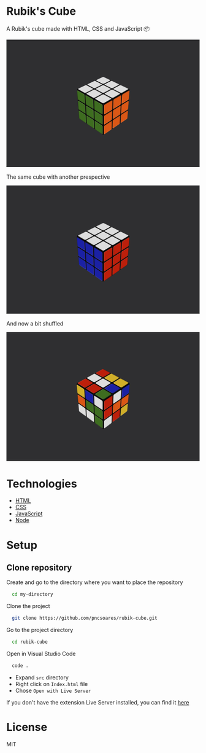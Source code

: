 # Rubik's Cube

A Rubik's cube made with HTML, CSS and JavaScript 📦

![cube](./assets/images/cube.png)

The same cube with another prespective

![cube-2](./assets/images/cube-2.png)

And now a bit shuffled

![cube-3](./assets/images/cube-3.png)

# Technologies

- [HTML](https://developer.mozilla.org/en-US/docs/Web/HTML)
- [CSS](https://developer.mozilla.org/en-US/docs/Web/CSS)
- [JavaScript](https://developer.mozilla.org/en-US/docs/Web/JavaScript)
- [Node](https://nodejs.org/en/docs)

# Setup

## Clone repository

Create and go to the directory where you want to place the repository

```bash
  cd my-directory
```

Clone the project

```bash
  git clone https://github.com/pncsoares/rubik-cube.git
```

Go to the project directory

```bash
  cd rubik-cube
```

Open in Visual Studio Code

```bash
  code .
```

- Expand `src` directory
- Right click on `Index.html` file
- Chose `Open with Live Server`

If you don't have the extension Live Server installed, you can find it [here](https://marketplace.visualstudio.com/items?itemName=ritwickdey.LiveServer)

# License

MIT
